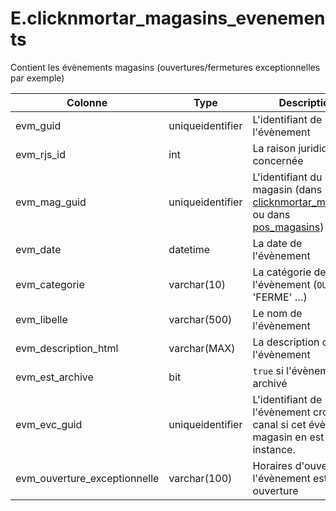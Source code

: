 # E.clicknmortar_magasins_evenements

Contient les évènements magasins (ouvertures/fermetures exceptionnelles par exemple)

Colonne|Type|Description
---|---|---
evm_guid|uniqueidentifier|L'identifiant de l'évènement 
evm_rjs_id|int|La raison juridique concernée 
evm_mag_guid|uniqueidentifier|L'identifiant du magasin (dans [clicknmortar_magasins](generated_clicknmortar_magasins.md) ou dans [pos_magasins](generated_pos_magasins.md)) 
evm_date|datetime|La date de l'évènement 
evm_categorie|varchar(10)|La catégorie de l'évènement (`OUVERT`, 'FERME' …) 
evm_libelle|varchar(500)|Le nom de l'évènement 
evm_description_html|varchar(MAX)|La description de l'évènement 
evm_est_archive|bit|`true` si l'évènement est archivé 
evm_evc_guid|uniqueidentifier|L'identifiant de l'évènement cross-canal si cet évènement magasin en est une instance. 
evm_ouverture_exceptionnelle|varchar(100)|Horaires d'ouverture si l'évènement est une ouverture 
